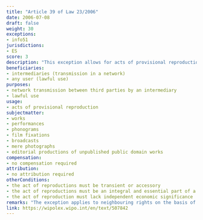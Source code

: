 ```yaml
---
title: "Article 39 of Law 23/2006"
date: 2006-07-08
draft: false
weight: 30
exceptions:
- info51
jurisdictions:
- ES
score: 3
description: "This exception allows for acts of provisional reproduction which, in addition to lacking independent economic significance, are transitory or accessory and form an integral and essential part of a technological process and whose only purpose is to facilitate either a network transmission between third parties by an intermediary, or a lawful use, understood as authorised by the author or by law." 
beneficiaries:
- intermediaries (transmission in a network)
- any user (lawful use)
purposes: 
- network transmission between third parties by an intermediary
- lawful use
usage:
- acts of provisional reproduction
subjectmatter:
- works
- performances
- phonograms
- film fixations
- broadcasts
- mere photographs
- editorial productions of unpublished public domain works 
compensation:
- no compensation required
attribution: 
- no attribution required
otherConditions: 
- the act of reproductions must be transient or accessory
- the act of reproductions must be an integral and essential part of a technological process
- the act of reproduction must lack independent economic significance
remarks: "The exception applies to neighbouring rights on the basis of the general provision of Art. 132 of the Law."
link: https://wipolex.wipo.int/en/text/507842
---
```

